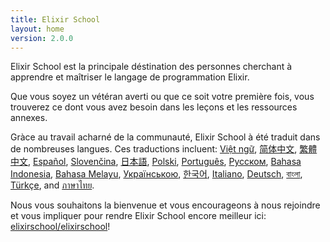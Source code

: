 ```yaml
---
title: Elixir School
layout: home
version: 2.0.0
---
```


Elixir School est la principale déstination des personnes cherchant à apprendre et maîtriser le langage de programmation Elixir.

Que vous soyez un vétéran averti ou que ce soit votre première fois, vous trouverez ce dont vous avez besoin dans les leçons et les ressources annexes.

Gràce au travail acharné de la communauté, Elixir School à été traduit dans de nombreuses langues. Ces traductions incluent: [Việt ngữ][vi], [简体中文][zh-hans], [繁體中文][zh-hant], [Español][es], [Slovenčina][sk], [日本語][ja], [Polski][pl], [Português][pt], [Русском][ru], [Bahasa Indonesia][id], [Bahasa Melayu][ms], [Українською][uk], [한국어][ko], [Italiano][it], [Deutsch][de], [বাংলা][bn], [Türkçe][tr], and [ภาษาไทย][th].

Nous vous souhaitons la bienvenue et vous encourageons à nous rejoindre et vous impliquer pour rendre Elixir School encore meilleur ici: [elixirschool/elixirschool](https://github.com/elixirschool/elixirschool)!

[es]: /es/
[it]: /it/
[ja]: /ja/
[ko]: /ko/
[pl]: /pl/
[pt]: /pt/
[ru]: /ru/
[sk]: /sk/
[vi]: /vi/
[id]: /id/
[ms]: /ms/
[uk]: /uk/
[de]: /de/
[bn]: /bn/
[tr]: /tr/
[th]: /th/
[zh-hans]: /zh-hans/
[zh-hant]: /zh-hant/
